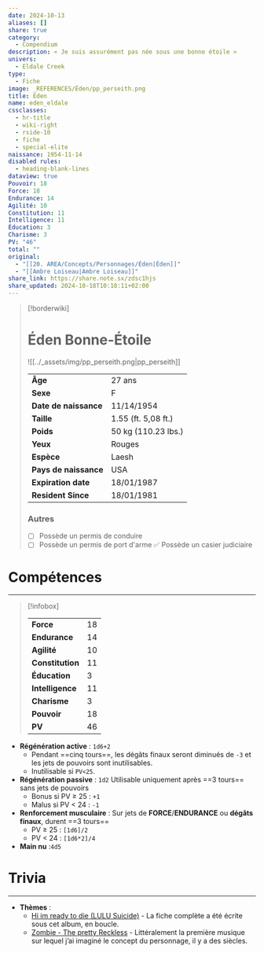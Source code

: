 ```yaml
---
date: 2024-10-13
aliases: []
share: true
category:
  - Compendium
description: « Je suis assurément pas née sous une bonne étoile »
univers:
  - Eldale Creek
type:
  - Fiche
image: _REFERENCES/Éden/pp_perseith.png
title: Éden
name: eden_eldale
cssclasses:
  - hr-title
  - wiki-right
  - rside-10
  - fiche
  - special-elite
naissance: 1954-11-14
disabled rules:
  - heading-blank-lines
dataview: true
Pouvoir: 18
Force: 18
Endurance: 14
Agilité: 10
Constitution: 11
Intelligence: 11
Éducation: 3
Charisme: 3
PV: "46"
total: ""
original:
  - "[[20. AREA/Concepts/Personnages/Éden|Éden]]"
  - "[[Ambre Loiseau|Ambre Loiseau]]"
share_link: https://share.note.sx/zdsc1hjs
share_updated: 2024-10-18T10:18:11+02:00
---
```

> [!borderwiki]
> # Éden Bonne-Étoile
> ![[../_assets/img/pp_perseith.png|pp_perseith]]
>
> |  |  |
> | ---- | ---- |
> | **Âge** | 27 ans|
> |**Sexe** | F |
> | **Date de naissance** | 11/14/1954|
> | **Taille** | 1.55 (ft. 5,08 ft.) |
> | **Poids** | 50 kg (110.23 lbs.) |
> | **Yeux** | Rouges |
> | **Espèce** | Laesh |
> | **Pays de naissance** | USA |
> | **Expiration date** | 18/01/1987 |
> | **Resident Since** | 18/01/1981 |
>
> ### Autres
> - [ ] Possède un permis de conduire
> - [ ] Possède un permis de port d'arme
> ✅ Possède un casier judiciaire


# Compétences
---
> [!infobox]
>
> |        |     |
> | ----------- | --- |
> | **Force** |  18 |
> | **Endurance** | 14 |
> |**Agilité** | 10 |
> |**Constitution** | 11 |
> | **Éducation** | 3 |
> | **Intelligence** |11 |
> | **Charisme** |3 |
> | **Pouvoir** |18|
> | **PV** | 46 |

- __Régénération active__ : `1d6+2`
	- Pendant ==cinq tours==, les dégâts finaux seront diminués de `-3` et les jets de pouvoirs sont inutilisables.
	- Inutilisable si `PV<25`.
- __Régénération passive__ : `1d2`
  Utilisable uniquement après ==3 tours== sans jets de pouvoirs
	- Bonus si PV ≥ 25 : `+1`
	- Malus si PV < 24 : `-1`
- __Renforcement musculaire__ : Sur jets de **FORCE**/**ENDURANCE** ou **dégâts finaux**, durent ==3 tours==
	- PV ≥ 25 : `[1d6]/2`
	- PV < 24 : `[1d6*2]/4`
- __Main nu__ :`4d5`


# Trivia
---
- **Thèmes** :
	- [Hi im ready to die (LULU Suicide)](https://www.youtube.com/watch?v=zx1xM2lPSEI&list=OLAK5uy_ke9MNm1Z4FHdQ48PT8o2mXl2584X2--vU) - La fiche complète a été écrite sous cet album, en boucle. 
	- [Zombie - The pretty Reckless](https://www.youtube.com/watch?v=Pt-8LZ6zAZM&pp=ygUaem9tYmllIHRoZSBwcmV0dHkgcmVja2xlc3M%3D) - Littéralement la première musique sur lequel j’ai imaginé le concept du personnage, il y a des siècles.



